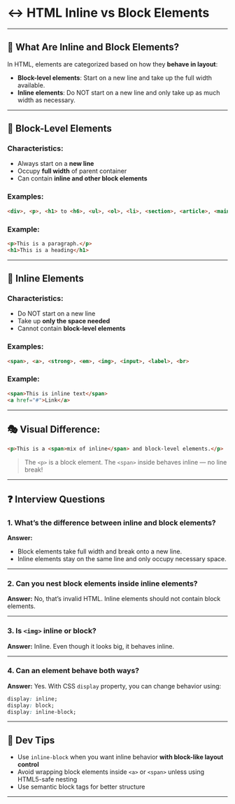 # ↔️ HTML Inline vs Block Elements

---

## 📌 What Are Inline and Block Elements?

In HTML, elements are categorized based on how they **behave in layout**:

* **Block-level elements**: Start on a new line and take up the full width available.
* **Inline elements**: Do NOT start on a new line and only take up as much width as necessary.

---

## 🧱 Block-Level Elements

### Characteristics:

* Always start on a **new line**
* Occupy **full width** of parent container
* Can contain **inline and other block elements**

### Examples:

```html
<div>, <p>, <h1> to <h6>, <ul>, <ol>, <li>, <section>, <article>, <main>, <header>, <footer>
```

### Example:

```html
<p>This is a paragraph.</p>
<h1>This is a heading</h1>
```

---

## 🧵 Inline Elements

### Characteristics:

* Do NOT start on a new line
* Take up **only the space needed**
* Cannot contain **block-level elements**

### Examples:

```html
<span>, <a>, <strong>, <em>, <img>, <input>, <label>, <br>
```

### Example:

```html
<span>This is inline text</span>
<a href="#">Link</a>
```

---

## 🎭 Visual Difference:

```html
<p>This is a <span>mix of inline</span> and block-level elements.</p>
```

> The `<p>` is a block element. The `<span>` inside behaves inline — no line break!

---

## ❓ Interview Questions

### 1. What’s the difference between inline and block elements?

**Answer:**

* Block elements take full width and break onto a new line.
* Inline elements stay on the same line and only occupy necessary space.

---

### 2. Can you nest block elements inside inline elements?

**Answer:** No, that’s invalid HTML. Inline elements should not contain block elements.

---

### 3. Is `<img>` inline or block?

**Answer:** Inline. Even though it looks big, it behaves inline.

---

### 4. Can an element behave both ways?

**Answer:** Yes. With CSS `display` property, you can change behavior using:

```css
display: inline;
display: block;
display: inline-block;
```

---

## 🧠 Dev Tips

* Use `inline-block` when you want inline behavior **with block-like layout control**
* Avoid wrapping block elements inside `<a>` or `<span>` unless using HTML5-safe nesting
* Use semantic block tags for better structure

---
